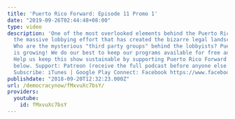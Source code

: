 ```yaml
---
title: 'Puerto Rico Forward: Episode 11 Promo 1'
date: "2019-09-26T02:44:48+08:00"
type: video
description: 'One of the most overlooked elements behind the Puerto Rico issues is
  the massive lobbying effort that has created the bizarre legal landscape it is.
  Who are the mysterious "third party groups" behind the lobbyists? Puerto Rico Forward
  is growing! We do our best to keep our programs available for free and without ads.
  Help us keep this show sustainable by supporting Puerto Rico Forward via the links
  below. Support: Patreon (receive the full podcast before anyone else!) https://www.patreon.com/puertoricoforward
  Subscribe: iTunes | Google Play Connect: Facebook https://www.facebook.com/puertoricoforward'
publishdate: "2018-09-20T12:32:23.000Z"
url: /democracynow/fMxvuXc7bsY/
providers:
  youtube:
    id: fMxvuXc7bsY
---
```

